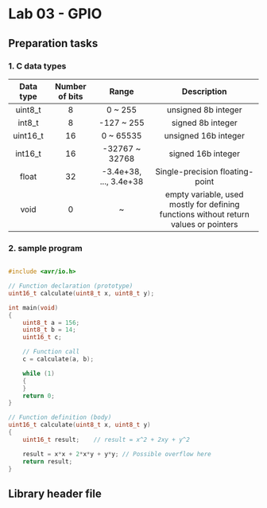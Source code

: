 
# Lab 03 - GPIO
## Preparation tasks
### 1. C data types

| Data type | Number of bits |      Range     | Description |
|    :-:    |       :-:      |       :-:      |     :-:     |
|  uint8_t  |        8       |      0 ~ 255   | unsigned 8b integer |
|   int8_t  |        8       |   -127 ~ 255   | signed 8b integer |
| uint16_t  |        16      |      0 ~ 65535 | unsigned 16b integer |
|  int16_t  |        16      | -32767 ~ 32768 | signed 16b integer |
|   float   |        32      | -3.4e+38, ..., 3.4e+38 | Single-precision floating-point |
|    void   |        0       |        ~       |  empty variable, used mostly for defining functions without return values or pointers |

### 2. sample program
````c

#include <avr/io.h>

// Function declaration (prototype)
uint16_t calculate(uint8_t x, uint8_t y);

int main(void)
{
    uint8_t a = 156;
    uint8_t b = 14;
    uint16_t c;

    // Function call
    c = calculate(a, b);

    while (1)
    {
    }
    return 0;
}

// Function definition (body)
uint16_t calculate(uint8_t x, uint8_t y)
{
    uint16_t result;    // result = x^2 + 2xy + y^2

    result = x*x + 2*x*y + y*y; // Possible overflow here
    return result;
}

````

## Library header file